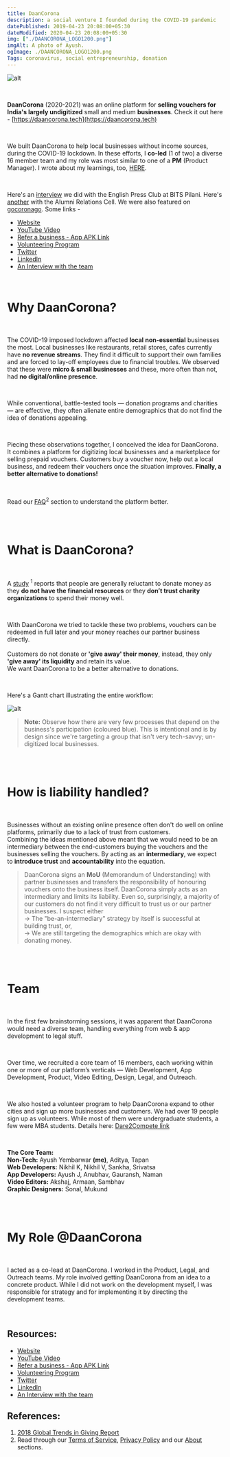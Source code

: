 ```yaml
---
title: DaanCorona
description: a social venture I founded during the COVID-19 pandemic
datePublished: 2019-04-23 20:08:00+05:30
dateModified: 2020-04-23 20:08:00+05:30
img: ["./DAANCORONA_LOGO1200.png"]
imgAlt: A photo of Ayush.
ogImage: ./DAANCORONA_LOGO1200.png
Tags: coronavirus, social entrepreneurship, donation
---
```


<!-- TODO: REPLACE IMAGE IN the frontmatter to the other daan corona photo that was made, the one with the faces of the people we had helped-->
<!-- TODO: REPLACE IMAGEs in the frontmatter to a list of 600height 900height and 1200height images, preferably in lossless .webp-->

<!-- PELICAN_BEGIN_SUMMARY -->
![alt](./DAANCORONA_LOGO1200.png)

<br>

**DaanCorona** (2020-2021) was an online platform for **selling vouchers for India's largely undigitized** small and medium **businesses**. Check it out here - [https://daancorona.tech](https://daancorona.tech) 

<br>

We built DaanCorona to help local businesses without income sources, during the COVID-19 lockdown. In these efforts, I **co-led** (1 of two) a diverse 16 member team and my role was most similar to one of a **PM** (Product Manager). I wrote about my learnings, too, [HERE](https://subwayharearmy.github.io/drafts/daancorona-learnings.html).  

<br>

Here's an [interview](https://epcbits.wordpress.com/2020/05/23/daancorona-tech/) we did with the English Press Club at BITS Pilani. Here's [another](https://online.fliphtml5.com/hfdbv/vrzd/#p=9) with the Alumni Relations Cell. We were also featured on [gocoronago](http://gocoronago.org/). Some links -

- [Website](https://daancorona.tech/)
- [YouTube Video](https://www.youtube.com/watch?v=_OFUefO_Vvk)
- [Refer a business - App APK Link](https://daancorona.tech/download/DaanCorona.apk)
- [Volunteering Program](https://dare2compete.com/o/volunteering-daancorona-111139)
- [Twitter](https://twitter.com/DaanCoronaIndia)
- [LinkedIn](https://www.linkedin.com/company/daancorona/)
- [An Interview with the team](https://epcbits.wordpress.com/2020/05/23/daancorona-tech/)


  
<!-- PELICAN_END_SUMMARY -->

<br>

# Why DaanCorona?  
<br>

The COVID-19 imposed lockdown affected **local** **non-essential** businesses the most. Local businesses like restaurants, retail stores, cafes currently have **no revenue streams**. They find it difficult to support their own families and are forced to lay-off employees due to financial troubles. 
We observed that these were **micro & small businesses** and these, more often than not, had **no digital/online presence**.

<br>  

While conventional, battle-tested tools — donation programs and charities — are effective, they often alienate entire demographics that do not find the idea of donations appealing.

<br>

Piecing these observations together, I conceived the idea for DaanCorona. It combines a platform for digitizing local businesses and a marketplace for selling prepaid vouchers.
Customers buy a voucher now, help out a local business, and redeem their vouchers once the situation improves. 
**Finally, a better alternative to donations!**

<br>

Read our [FAQ](https://daancorona.tech/faq)<sup>2</sup> section to understand the platform better.

<br>

<br>


# What is DaanCorona?  

<br>

A [study](https://www.funraise.org/giving-report/past-reports) <sup>1</sup> reports that people are generally reluctant to donate money as they **do not have the financial resources** or they **don’t trust charity organizations** to spend their money well.       

<br>

With DaanCorona we tried to tackle these two problems, vouchers can be redeemed in full later and your money reaches our partner business directly. <br>     
Customers do not donate or **'give away' their money**, instead, they only **'give away' its liquidity** and retain its value.      
We want DaanCorona to be a better alternative to donations.      

<br>

Here's a Gantt chart illustrating the entire workflow:       
   
![alt](./gantt_3.png)     

> **Note:** Observe how there are very few processes that depend on the business's participation (coloured blue). This is intentional and is by design since we're targeting a group that isn't very tech-savvy; un-digitized local businesses.

<br>

<br>

# How is liability handled?    

<br>

Businesses without an existing online presence often don't do well on online platforms, primarily due to a lack of trust from customers.      
Combining the ideas mentioned above meant that we would need to be an intermediary between the end-customers buying the vouchers and the businesses selling the vouchers. By acting as an **intermediary**, we expect to **introduce trust** and **accountability** into the equation.         

> DaanCorona signs an **MoU** (Memorandum of Understanding) with partner businesses and transfers the responsibility of honouring vouchers onto the business itself. DaanCorona simply acts as an intermediary and limits its liability. 
> Even so, surprisingly, a majority of our customers do not find it very difficult to trust us or our partner businesses. I suspect either <br>
-> The "be-an-intermediary" strategy by itself is successful at building trust, or, <br>
-> We are still targeting the demographics which are okay with donating money.
     
<br>       
     
<br>

# Team         

<br>

In the first few brainstorming sessions, it was apparent that DaanCorona would need a diverse team, handling everything from web & app development to legal stuff.        

<br>

Over time, we recruited a core team of 16 members, each working within one or more of our platform’s verticals — Web Development, App Development, Product, Video Editing, Design, Legal, and Outreach.             
  
<br>

We also hosted a volunteer program to help DaanCorona expand to other cities and sign up more businesses and customers. We had over 19 people sign up as volunteers. While most of them were undergraduate students, a few were MBA students.    Details here: [Dare2Compete link](https://dare2compete.com/o/volunteering-daancorona-111139)         


<br>

**The Core Team:**  
**Non-Tech:** Ayush Yembarwar **(me)**, Aditya, Tapan <br>
**Web Developers:** Nikhil K, Nikhil V, Sankha, Srivatsa <br>
**App Developers:** Ayush J, Anubhav, Gauransh, Naman <br>
**Video Editors:** Akshaj, Armaan, Sambhav <br>
**Graphic Designers:** Sonal, Mukund <br>

<br>

<br>

# My Role @DaanCorona   

<br>

I acted as a co-lead at DaanCorona. I worked in the Product, Legal, and Outreach teams. 
My role involved getting DaanCorona from an idea to a concrete product. While I did not work on the development myself, I was responsible for strategy and for implementing it by directing the development teams. 

<!--
I made a PDR, you can find it [here](/).
I made a deck, you can find it [here](/).
I designed the logo too, you can see it at the top of the page.
I wrote content - facebooks posts, WA posts, LinkedIn posts, etc.
I handled Google Analytics
I handled all legal stuff
I handled all payment gateway stuff and also all the money, transaction histories, etc
I handled the feature ideation, conducted discussions on all feature ideas, handled feature prioritization, conducted problem validation interviews, interviewed prospective users for solution validation, made decks for the product, laid out the product cycle for DaanCorona, saw to its execution, created the product launch and marketing plans, executed the product launch - start to finish, handled the customer service stuff (my phone # everywhere), was a backup voice-over artist, interacted with the end-user - customers businesses and well-wishers

I was DaanCorona's liaison with the outside world, acted as a PoC with:
The institute (Director, SU, SU prez, etc)
Press people - EPC, AARC, etc
Handled all negotiations with collaborating orgs - Tagit, Evolvfit 

LOTS OF OTHER STUFF, I'M SURE I CAN FIND LOTS MORE TO WRITE ABOUT
-->

<br>

## Resources:  

- [Website](https://daancorona.tech/)
- [YouTube Video](https://www.youtube.com/watch?v=_OFUefO_Vvk)
- [Refer a business - App APK Link](https://daancorona.tech/download/DaanCorona.apk)
- [Volunteering Program](https://dare2compete.com/o/volunteering-daancorona-111139)
- [Twitter](https://twitter.com/DaanCoronaIndia)
- [LinkedIn](https://www.linkedin.com/company/daancorona/)
- [An Interview with the team](https://epcbits.wordpress.com/2020/05/23/daancorona-tech/)

## References:  

1. [2018 Global Trends in Giving Report](https://www.funraise.org/giving-report/past-reports)
2. Read through our [Terms of Service](https://daancorona.tech/terms/), [Privacy Policy](https://daancorona.tech/privacy/) and our [About](https://daancorona.tech/about/) sections.
